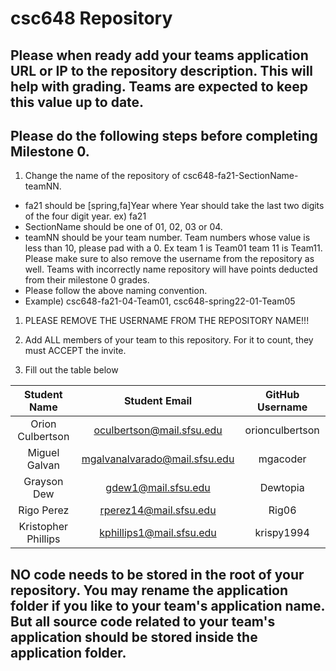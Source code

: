 # csc648 Repository

## Please when ready add your teams application URL or IP to the repository description. This will help with grading. Teams are expected to keep this value up to date.

## Please do the following steps before completing Milestone 0.
1. Change the name of the repository of csc648-fa21-SectionName-teamNN. 
 - fa21 should be [spring,fa]Year where Year should take the last two digits of the four digit year. ex) fa21
 - SectionName should be one of 01, 02, 03 or 04. 
 - teamNN should be your team number. Team numbers whose value is less than 10, please pad with a 0. Ex team 1 is Team01 team 11 is Team11. Please make sure to also remove the username from the repository as well. Teams with incorrectly name repository will have points deducted from their milestone 0 grades.
 - Please follow the above naming convention.
 - Example) csc648-fa21-04-Team01,   csc648-spring22-01-Team05

1. PLEASE REMOVE THE USERNAME FROM THE REPOSITORY NAME!!!

2. Add ALL members of your team to this repository. For it to count, they must ACCEPT the invite.

3. Fill out the table below


| Student Name 			| Student Email            		| GitHub Username |
|    :---:     			|     :---:                		|     :---:       |
| Orion Culbertson      | oculbertson@mail.sfsu.edu     | orionculbertson |
| Miguel Galvan      	| mgalvanalvarado@mail.sfsu.edu | mgacoder        |
| Grayson Dew      	| gdew1@mail.sfsu.edu      		| Dewtopia        |
| Rigo Perez      		| rperez14@mail.sfsu.edu   		| Rig06           |
| Kristopher Phillips   | kphillips1@mail.sfsu.edu 		| krispy1994      |

## NO code needs to be stored in the root of your repository. You may rename the application folder if you like to your team's application name. But all source code related to your team's application should be stored inside the application folder.
